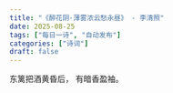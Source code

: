 ```yaml
---
title: "《醉花阴·薄雾浓云愁永昼》 - 李清照"
date: 2025-08-25
tags: ["每日一诗", "自动发布"]
categories: ["诗词"]
draft: false
---
```


东篱把酒黄昏后，
有暗香盈袖。

